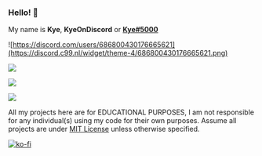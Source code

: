 ### Hello! 👋
My name is **Kye**, **KyeOnDiscord** or [**Kye#5000**](https://discord.com/users/686800430176665621)

![https://discord.com/users/686800430176665621](https://discord.c99.nl/widget/theme-4/686800430176665621.png)


![](https://github-readme-stats.vercel.app/api?username=kyeondiscord&show_icons=true&include_all_commits=true&theme=tokyonight&border_radius=10)

![](https://github-readme-stats.vercel.app/api/top-langs/?username=kyeondiscord&layout=compact&theme=tokyonight&border_radius=10&langs_count=4)

![](https://github-readme-stats.vercel.app/api/wakatime?username=kyeondiscord&layout=compact&hide=other&custom_title=Kye%27s%20programming%20activity%20from%20the%20last%207%20days)

All my projects here are for EDUCATIONAL PURPOSES, I am not responsible for any individual(s) using my code for their own purposes. Assume all projects are under [MIT License](https://opensource.org/licenses/MIT) unless otherwise specified.

[![ko-fi](https://ko-fi.com/img/githubbutton_sm.svg)](https://ko-fi.com/Y8Y4D37MY)
